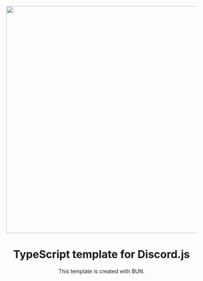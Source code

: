 <p align="center"> <img width="600" src="https://i.imgur.com/UY2qF4h.png"/> </p>


 <h1 align="center">TypeScript template for Discord.js</h1> <p align="center">This template is created with BUN.</p>


